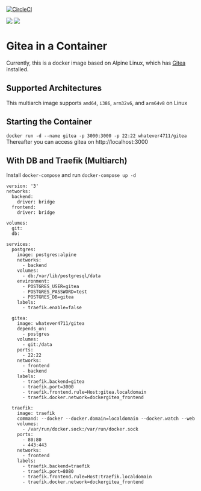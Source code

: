 [![CircleCI](https://circleci.com/gh/whatever4711/docker-gitea.svg?style=svg)](https://circleci.com/gh/whatever4711/docker-gitea)

[![](https://images.microbadger.com/badges/version/whatever4711/gitea.svg)](https://microbadger.com/images/whatever4711/gitea "Get your own version badge on microbadger.com") [![](https://images.microbadger.com/badges/image/whatever4711/gitea.svg)](https://microbadger.com/images/whatever4711/gitea "Get your own image badge on microbadger.com")

# Gitea in a Container

Currently, this is a docker image based on Alpine Linux, which has [Gitea](https://gitea.io/) installed.

## Supported Architectures
This multiarch image supports `amd64`, `i386`, `arm32v6`, and `arm64v8` on Linux

## Starting the Container
`docker run -d --name gitea -p 3000:3000 -p 22:22 whatever4711/gitea`
Thereafter you can access gitea on http://localhost:3000

## With DB and Traefik (Multiarch)

Install `docker-compose` and run `docker-compose up -d`

```[docker-compose.yml]
version: '3'
networks:
  backend:
    driver: bridge
  frontend:
    driver: bridge

volumes:
  git:
  db:

services:
  postgres:
    image: postgres:alpine
    networks:
      - backend
    volumes:
      - db:/var/lib/postgresql/data
    environment:
      - POSTGRES_USER=gitea
      - POSTGRES_PASSWORD=test
      - POSTGRES_DB=gitea
    labels:
      - traefik.enable=false

  gitea:
    image: whatever4711/gitea
    depends_on:
      - postgres
    volumes:
      - git:/data
    ports:
      - 22:22
    networks:
      - frontend
      - backend
    labels:
      - traefik.backend=gitea
      - traefik.port=3000
      - traefik.frontend.rule=Host:gitea.localdomain
      - traefik.docker.network=dockergitea_frontend

  traefik:
    image: traefik
    command: --docker --docker.domain=localdomain --docker.watch --web
    volumes:
      - /var/run/docker.sock:/var/run/docker.sock
    ports:
      - 80:80
      - 443:443
    networks:
      - frontend
    labels:
      - traefik.backend=traefik
      - traefik.port=8080
      - traefik.frontend.rule=Host:traefik.localdomain
      - traefik.docker.network=dockergitea_frontend
```
